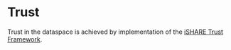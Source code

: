 # Trust

Trust in the dataspace is achieved by implementation of the [iSHARE Trust Framework](https://framework.ishare.eu).
